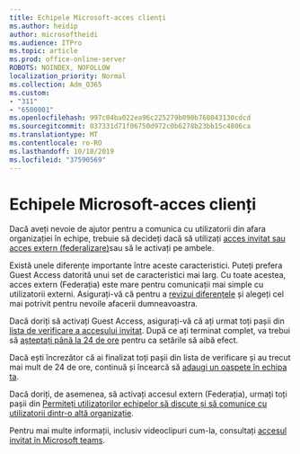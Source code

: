 ```yaml
---
title: Echipele Microsoft-acces clienți
ms.author: heidip
author: microsoftheidi
ms.audience: ITPro
ms.topic: article
ms.prod: office-online-server
ROBOTS: NOINDEX, NOFOLLOW
localization_priority: Normal
ms.collection: Adm_O365
ms.custom:
- "311"
- "6500001"
ms.openlocfilehash: 997c04ba022ea96c225279b090b768043130cdcd
ms.sourcegitcommit: 037331d71f06750d972c0b6278b23bb15c4806ca
ms.translationtype: MT
ms.contentlocale: ro-RO
ms.lasthandoff: 10/18/2019
ms.locfileid: "37590569"
---
```

# <a name="microsoft-teams---guest-access"></a>Echipele Microsoft-acces clienți

Dacă aveți nevoie de ajutor pentru a comunica cu utilizatorii din afara organizației în echipe, trebuie să decideți dacă să utilizați [acces invitat sau acces extern (federalizare)](https://docs.microsoft.com/en-us/microsoftteams/manage-external-access#external-access-vs-guest-access)sau să le activați pe ambele.

Există unele diferențe importante între aceste caracteristici. Puteți prefera Guest Access datorită unui set de caracteristici mai larg. Cu toate acestea, acces extern (Federația) este mare pentru comunicații mai simple cu utilizatorii externi. Asigurați-vă că pentru a [revizui diferențele](https://docs.microsoft.com/en-us/microsoftteams/manage-external-access#external-access-vs-guest-access) și alegeți cel mai potrivit pentru nevoile afacerii dumneavoastra.

Dacă doriți să activați Guest Access, asigurați-vă că ați urmat toți pașii din [lista de verificare a accesului invitat](https://docs.microsoft.com/en-us/microsoftteams/guest-access-checklist). După ce ați terminat complet, va trebui să [așteptați până la 24 de ore](https://docs.microsoft.com/en-us/microsoftteams/manage-guests#guest-access-latencies) pentru ca setările să aibă efect.

Dacă ești încrezător că ai finalizat toți pașii din lista de verificare și au trecut mai mult de 24 de ore, continuă și încearcă să [adaugi un oaspete în echipa ta](https://support.office.com/en-us/article/add-guests-to-a-team-in-teams-fccb4fa6-f864-4508-bdde-256e7384a14f#ID0EAABAAA=Desktop).

Dacă doriți, de asemenea, să activați accesul extern (Federația), urmați toți pașii din [Permiteți utilizatorilor echipelor să discute și să comunice cu utilizatorii dintr-o altă organizație](https://docs.microsoft.com/en-us/microsoftteams/manage-external-access#let-your-teams-users-chat-and-communicate-with-users-in-another-organization).

Pentru mai multe informații, inclusiv videoclipuri cum-la, consultați [accesul invitat în Microsoft teams](https://docs.microsoft.com/microsoftteams/guest-access).
